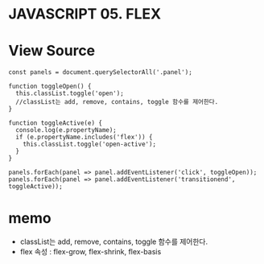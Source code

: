 # JAVASCRIPT 05. FLEX


# View Source

    const panels = document.querySelectorAll('.panel');

    function toggleOpen() {
      this.classList.toggle('open');
      //classList는 add, remove, contains, toggle 함수를 제어한다.
    }

    function toggleActive(e) {
      console.log(e.propertyName);
      if (e.propertyName.includes('flex')) {
        this.classList.toggle('open-active');
      }
    }

    panels.forEach(panel => panel.addEventListener('click', toggleOpen));
    panels.forEach(panel => panel.addEventListener('transitionend', toggleActive));


# memo
 * classList는 add, remove, contains, toggle 함수를 제어한다.
 * flex 속성 : flex-grow, flex-shrink, flex-basis



